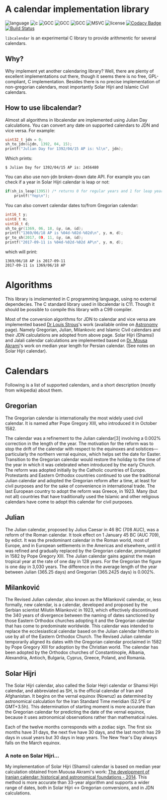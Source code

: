 # A calendar implementation library

![language](https://img.shields.io/badge/language-c-blue.svg)
![c](https://img.shields.io/badge/std-c99-blue.svg)
![GCC](https://img.shields.io/badge/GCC-5.4.0-blue.svg)
![GCC](https://img.shields.io/badge/GCC-4.9.3-blue.svg)
![GCC](https://img.shields.io/badge/GCC-4.8.5-blue.svg)
![MSVC](https://img.shields.io/badge/MSVC-14-red.svg)
![license](https://img.shields.io/badge/license-GPLv3-blue.svg)
[![Codacy Badge](https://api.codacy.com/project/badge/Grade/6d907409c4244a0cb1a5e67299672d57)](https://www.codacy.com/app/soroush/libcalendars?utm_source=github.com&amp;utm_medium=referral&amp;utm_content=soroush/libcalendars&amp;utm_campaign=Badge_Grade)
[![Build Status](https://travis-ci.org/soroush/libcalendars.svg?branch=dev)](https://travis-ci.org/soroush/libcalendars)

`libcalendar` is an experimental C library to provide arithmentic for several
calendars.

## Why?

Why implement yet another calendaring library? Well, there are plenty of
excellent implementations out there, though it seems there is no free,
GPL-compliant, C implementation. Besides there is no precise implementation
of non-gregorian calendars, most importantly Solar Hijri and Islamic Civil
calendars.

## How to use libcalendar?
Almost all algorithms in libcalendar are implemented using Julian Day
calculations. You can convert any date on supported calendars to JDN and vice
versa. For example:

```c
uint32_t jdn = 0;
sh_to_jdn(&jdn, 1392, 04, 15);
printf("Julian Day for 1392/04/15 AP is: %l\n", jdn);
```
Which prints:

```$ Julian Day for 1392/04/15 AP is: 2456480```

You can also use non-jdn broken-down date API. For example you
can check if a year in Solar Hijri calendar is leap or not:

```c
if(sh_is_leap(1395)) /* returns 0 for regular years and 1 for leap years */
    printf("Yep\n");
```
You can also convert calendar dates to/from Gregorian calendar:
```c
int16_t y;
uint8_t m;
uint16_t d;
sh_to_gr(1369, 06, 18, &y, &m, &d); 
printf("1369/06/18 AP is %04d-%02d-%02d\n", y, m, d);
gr_to_sh(2017, 09, 11, &y, &m, &d); 
printf("2017-09-11 is %04d-%02d-%02d AP\n", y, m, d);
```
which will print:

```
1369/06/18 AP is 2017-09-11
2017-09-11 is 1369/06/18 AP 
```


# Algorithms

This library is imolemented in C programming language, using no external
dependecies. The C standard library used in libcalendar is C11. Though it should
be possible to compile this library with a C99 compiler.

Most of the conversion algorithms for JDN to calendar and vice versa are
implemented based
[Dr Louis Strous](http://orcid.org/0000-0003-2110-7248)'s work (available online
on [Astronomy](http://aa.quae.nl/en/reken/juliaansedag.html) page). Namely
Gregorian, Julian, Milankovic and Islamic Civil calendars and their JDN
calculations are adopted from above page. Solar Hijri (Shamsi) and Jalali
calendar calculations are implemented based on
[Dr. Mousa Akrami](http://m-akrami.teacher.srbiau.ac.ir/)'s work on median year
length for Persian calendar. (See notes on Solar Hijri calendar).

# Calendars

Following is a list of supported calendars, and a short description (mostly from
wikipedia) about them.

## Gregorian

The Gregorian calendar is internationally the most widely used civil calendar.
It is named after Pope Gregory XIII, who introduced it in October 1582.

The calendar was a refinement to the Julian calendar[3] involving a 0.002%
correction in the length of the year. The motivation for the reform was to stop
the drift of the calendar with respect to the equinoxes and
solstices—particularly the northern vernal equinox, which helps set the date
for Easter. Transition to the Gregorian calendar would restore the holiday to
the time of the year in which it was celebrated when introduced by the early
Church. The reform was adopted initially by the Catholic countries of Europe.
Protestants and Eastern Orthodox countries continued to use the traditional
Julian calendar and adopted the Gregorian reform after a time, at least for
civil purposes and for the sake of convenience in international trade. The last
European country to adopt the reform was Greece, in 1923. Many (but not all)
countries that have traditionally used the Islamic and other religious calendars
have come to adopt this calendar for civil purposes.

## Julian

The Julian calendar, proposed by Julius Caesar in 46 BC (708 AUC), was a reform
of the Roman calendar. It took effect on 1 January 45 BC (AUC 709), by edict.
It was the predominant calendar in the Roman world, most of Europe, and in
European settlements in the Americas and elsewhere, until it was refined and
gradually replaced by the Gregorian calendar, promulgated in 1582 by Pope
Gregory XIII. The Julian calendar gains against the mean tropical year at the
rate of one day in 128 years. For the Gregorian the figure is one day in 3,030
years. The difference in the average length of the year between Julian (365.25
days) and Gregorian (365.2425 days) is 0.002%.

## Milanković

The Revised Julian calendar, also known as the Milanković calendar, or, less
formally, new calendar, is a calendar, developed and proposed by the Serbian
scientist Milutin Milanković in 1923, which effectively discontinued the 340
years of divergence between the naming of dates sanctioned by those Eastern
Orthodox churches adopting it and the Gregorian calendar that has come to
predominate worldwide. This calendar was intended to replace the ecclesiastical
calendar based on the Julian calendar hitherto in use by all of the Eastern
Orthodox Church. The Revised Julian calendar temporarily aligned its dates with
the Gregorian calendar proclaimed in 1582 by Pope Gregory XIII for adoption by
the Christian world. The calendar has been adopted by the Orthodox churches of
Constantinople, Albania, Alexandria, Antioch, Bulgaria, Cyprus, Greece, Poland,
and Romania.

## Solar Hijri

The Solar Hijri calendar, also called the Solar Hejri calendar or Shamsi Hijri
calendar, and abbreviated as SH, is the official calendar of Iran and
Afghanistan. It begins on the vernal equinox (Nowruz) as determined by
astronomical calculation for the Iran Standard Time meridian
(52.5°E or GMT+3.5h). This determination of starting moment is more accurate
than the Gregorian calendar for predicting the date of the vernal equinox,
because it uses astronomical observations rather than mathematical rules.

Each of the twelve months corresponds with a zodiac sign.
The first six months have 31 days, the next five have 30 days, and the last
month has 29 days in usual years but 30 days in leap years. The New Year's Day
always falls on the March equinox.

### A note on Solar Hijri...

My implementation of Solar Hijri (Shamsi) calendar is based on median year
calculation obtained from Muousa Akrami's work:
[The development of Iranian calendar: historical and astronomical foundations - 2014](https://arxiv.org/pdf/1111.4926.pdf).
This method is more accurate than 33-year algorithm and supports a wider range
of dates, both in Solar Hijri <-> Gregorian comversions, and in JDN
calculations.
